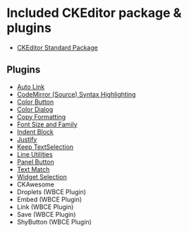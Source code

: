 # Included CKEditor package & plugins

* [CKEditor Standard Package](https://ckeditor.com/ckeditor-4/download/)

## Plugins
* [Auto Link](https://ckeditor.com/cke4/addon/autolink)
* [CodeMirror (Source) Syntax Highlighting](https://github.com/w8tcha/CKEditor-CodeMirror-Plugin)
* [Color Button](https://ckeditor.com/cke4/addon/colorbutton)
* [Color Dialog](https://ckeditor.com/cke4/addon/colordialog)
* [Copy Formatting](https://ckeditor.com/cke4/addon/copyformatting)
* [Font Size and Family](https://ckeditor.com/cke4/addon/font)
* [Indent Block](https://ckeditor.com/cke4/addon/indentblock)
* [Justify](https://ckeditor.com/cke4/addon/justify)
* [Keep TextSelection](https://ckeditor.com/cke4/addon/textselection)
* [Line Utilities](https://ckeditor.com/cke4/addon/lineutils)
* [Panel Button](https://ckeditor.com/cke4/addon/panelbutton)
* [Text Match](https://ckeditor.com/cke4/addon/textmatch)
* [Widget Selection](https://ckeditor.com/cke4/addon/widgetselection)
* CKAwesome
* Droplets (WBCE Plugin)
* Embed (WBCE Plugin)
* Link (WBCE Plugin)
* Save (WBCE Plugin)
* ShyButton (WBCE Plugin)
